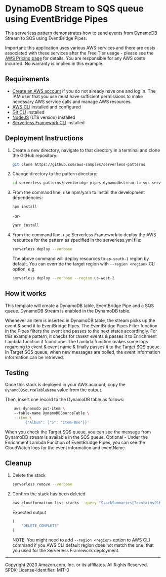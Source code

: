 # DynamoDB Stream to SQS queue using EventBridge Pipes

This serverless pattern demonstrates how to send events from DynamoDB Stream to SQS using EventBridge Pipes.

Important: this application uses various AWS services and there are costs associated with these services after the Free Tier usage - please see the [AWS Pricing page](https://aws.amazon.com/pricing/) for details. You are responsible for any AWS costs incurred. No warranty is implied in this example.

## Requirements

* [Create an AWS account](https://portal.aws.amazon.com/gp/aws/developer/registration/index.html) if you do not already have one and log in. The IAM user that you use must have sufficient permissions to make necessary AWS service calls and manage AWS resources.
* [AWS CLI](https://docs.aws.amazon.com/cli/latest/userguide/install-cliv2.html) installed and configured
* [Git CLI](https://git-scm.com/book/en/v2/Getting-Started-Installing-Git) installed
* [NodeJS](https://nodejs.org/en/download/) (LTS version) installed
* [Serverless Framework CLI](https://www.serverless.com/framework/docs/getting-started) installed

## Deployment Instructions

1. Create a new directory, navigate to that directory in a terminal and clone the GitHub repository:

    ``` sh
    git clone https://github.com/aws-samples/serverless-patterns
    ```
1. Change directory to the pattern directory:
    ``` sh
    cd serverless-patterns/eventbridge-pipes-dynamodbstream-to-sqs-serverless
    ```
1. From the command line, use npm/yarn to install the development dependencies:
    ``` sh
    npm install
    ```
    -or-
    ``` sh
    yarn install
    ```
1. From the command line, use Serverless Framework to deploy the AWS resources for the pattern as specified in the serverless.yml file:
    ``` sh
    serverless deploy --verbose
    ```
    The above command will deploy resources to `ap-south-1` region by default. You can override the target region with `--region <region>` CLI option, e.g.
    ``` sh
    serverless deploy --verbose --region us-west-2
    ```

## How it works

This template will create a DynamoDB table, EventBridge Pipe and a SQS queue. DynamoDB Stream is enabled in the DynamoDB table.

Whenever an item is inserted in DynamoDB table, the stream picks up the event & send it to EventBridge Pipes. The EventBridge Pipes Filter function in the Pipes filters the event and passes to the next states accordingly. For this example pattern, it checks for `INSERT` events & passes it to Enrichment Lambda function if found one. The Lambda function makes some logs regarding to event & event name & finally passes it to the Target SQS queue. In Target SQS queue, when new messages are polled, the event information information can be retrieved. 

## Testing

Once this stack is deployed in your AWS account, copy the `DynamoDBSourceTableName` value from the output.

Then, insert one record to the DynamoDB table as follows:
```sh
    aws dynamodb put-item \ 
    --table-name DynamoDBSourceTable \
    --item \
        '{"Album": {"S": "Item-One"}}'
```
When you check the Target SQS queue, you can see the message from DynamoDB stream is available in the SQS queue.
Optional - Under the Enrichment Lambda Function of EventBrudge Pipes, you can see the CloudWatch logs for the event information and eventName.


## Cleanup
1. Delete the stack
    ```sh
    serverless remove --verbose
    ```
1. Confirm the stack has been deleted
    ```sh
    aws cloudformation list-stacks --query "StackSummaries[?contains(StackName,'dynamodbstream-ebpipes-sqs-serverless-prod')].StackStatus"
    ```
    Expected output
    ```json
    [
        "DELETE_COMPLETE"
    ]
    ```
    NOTE: You might need to add `--region <region>` option to AWS CLI command if you AWS CLI default region does not match the one, that you used for the Serverless Framework deployment.
----
Copyright 2023 Amazon.com, Inc. or its affiliates. All Rights Reserved.
SPDX-License-Identifier: MIT-0